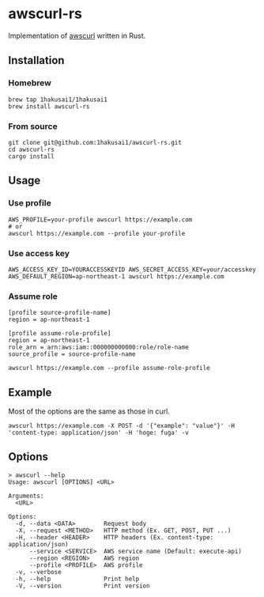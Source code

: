# awscurl-rs

Implementation of [awscurl](https://github.com/okigan/awscurl) written in Rust.

## Installation

### Homebrew

```shell
brew tap 1hakusai1/1hakusai1
brew install awscurl-rs
```

### From source

```shell
git clone git@github.com:1hakusai1/awscurl-rs.git
cd awscurl-rs
cargo install
```

## Usage

### Use profile

```shell
AWS_PROFILE=your-profile awscurl https://example.com
# or
awscurl https://example.com --profile your-profile
```

### Use access key

```shell
AWS_ACCESS_KEY_ID=YOURACCESSKEYID AWS_SECRET_ACCESS_KEY=your/accesskey AWS_DEFAULT_REGION=ap-northeast-1 awscurl https://example.com
```

### Assume role

```
[profile source-profile-name]
region = ap-northeast-1

[profile assume-role-profile]
region = ap-northeast-1
role_arn = arn:aws:iam::000000000000:role/role-name
source_profile = source-profile-name
```

```shell
awscurl https://example.com --profile assume-role-profile
```

## Example

Most of the options are the same as those in curl.

```shell
awscurl https://example.com -X POST -d '{"example": "value"}' -H 'content-type: application/json' -H 'hoge: fuga' -v
```

## Options

```
> awscurl --help
Usage: awscurl [OPTIONS] <URL>

Arguments:
  <URL>

Options:
  -d, --data <DATA>        Request body
  -X, --request <METHOD>   HTTP method (Ex. GET, POST, PUT ...)
  -H, --header <HEADER>    HTTP headers (Ex. content-type: application/json)
      --service <SERVICE>  AWS service name (Default: execute-api)
      --region <REGION>    AWS region
      --profile <PROFILE>  AWS profile
  -v, --verbose
  -h, --help               Print help
  -V, --version            Print version
```
